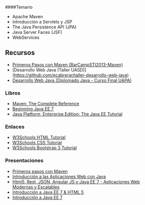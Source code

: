 ####Temario

* Apache Maven
* Introducción a Servlets y JSP 
* The Java Persistence API (JPA) 
* Java Server Faces (JSF)
* WebServices 

## Recursos
* [Primeros Pasos con Maven (BarCampSTI2013-Maven)](https://github.com/ecabrerar/BarCampSTI2013-Maven) 
* [Desarrollo Web Java (Taller UASD)] (https://github.com/ecabrerar/taller-desarrollo-web-java)
* [Desarrollo Web Java (Diplomado Java - Curso Final UAPA)](https://github.com/uniabierta-cursofinal/programacion-web-java)

### Libros
* [Maven: The Complete Reference](http://books.sonatype.com/mvnref-book/reference/)
* [Beginning Java EE 7](https://www.amazon.com/Beginning-Java-EE-Expert-Voice/dp/143024626X?ie=UTF8&camp=1789&creative=9325&creativeASIN=143024626X&linkCode=as2&redirect=true&ref_=as_li_qf_sp_asin_il_tl&tag=antgonblo-20)
* [Java Platform, Enterprise Edition: The Java EE Tutorial](https://docs.oracle.com/javaee/7/tutorial/)

### Enlaces
* [W3Schools HTML Tutorial](http://www.w3schools.com/html/html_examples.asp)
* [W3Schools CSS Tutorial](http://www.w3schools.com/css/default.asp)
* [W3Schools Bootstrap 3 Tutorial](http://www.w3schools.com/bootstrap/default.asp)

### Presentaciones
* [Primeros pasos con Maven ](http://www.slideshare.net/eudris/primeros-pasos-con-maven)
* [Introducción a las Aplicaciones Web con Java](http://www.slideshare.net/eudris/introduccin-a-las-aplicaciones-web-con-java-36578253)
* [Html5, Rest, JSON, Angular JS y Java EE 7 - Aplicaciones Web Modernas y Escalables ](http://www.slideshare.net/eudris/html5-rest-json-angular-js-y-java-ee-7-aplicaciones-web-modernas-y-escalables)
* [Introducción a Java EE 7 & HTML 5](http://www.slideshare.net/eudris/introduccin-a-java-ee-7-html5)
* [Introducción a Java EE 7 ](http://www.slideshare.net/eudris/introduccin-a-java-ee-7-36661959)
